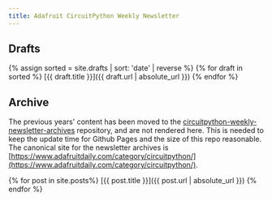 ```yaml
---
title: Adafruit CircuitPython Weekly Newsletter
---
```


## Drafts

{% assign sorted = site.drafts | sort: 'date' | reverse %}
{% for draft in sorted %}
[{{ draft.title }}]({{ draft.url | absolute_url }})
{% endfor %}

## Archive


The previous years' content has been moved to the [circuitpython-weekly-newsletter-archives](https://github.com/adafruit/circuitpython-weekly-newsletter-archives) repository, and are not rendered here.
This is needed to keep the update time for Github Pages and the size of this repo reasonable.
The canonical site for the newsletter archives is
[https://www.adafruitdaily.com/category/circuitpython/](https://www.adafruitdaily.com/category/circuitpython/).

{% for post in site.posts%}
[{{ post.title }}]({{ post.url | absolute_url }})
{% endfor %}
